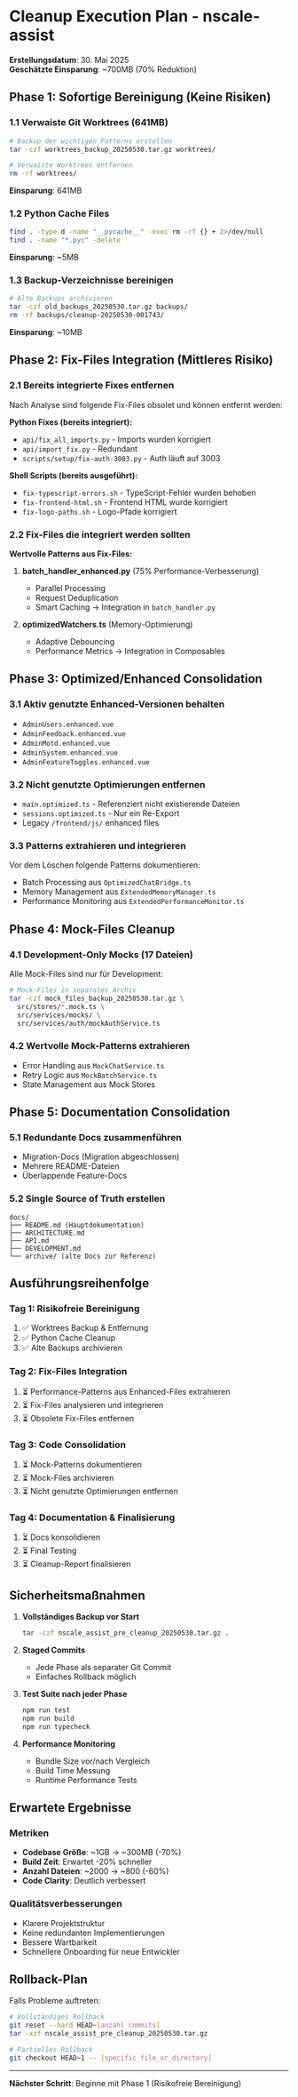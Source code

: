 # Cleanup Execution Plan - nscale-assist

**Erstellungsdatum**: 30. Mai 2025  
**Geschätzte Einsparung**: ~700MB (70% Reduktion)

## Phase 1: Sofortige Bereinigung (Keine Risiken)

### 1.1 Verwaiste Git Worktrees (641MB)
```bash
# Backup der wichtigen Patterns erstellen
tar -czf worktrees_backup_20250530.tar.gz worktrees/

# Verwaiste Worktrees entfernen
rm -rf worktrees/
```
**Einsparung**: 641MB

### 1.2 Python Cache Files
```bash
find . -type d -name "__pycache__" -exec rm -rf {} + 2>/dev/null
find . -name "*.pyc" -delete
```
**Einsparung**: ~5MB

### 1.3 Backup-Verzeichnisse bereinigen
```bash
# Alte Backups archivieren
tar -czf old_backups_20250530.tar.gz backups/
rm -rf backups/cleanup-20250530-001743/
```
**Einsparung**: ~10MB

## Phase 2: Fix-Files Integration (Mittleres Risiko)

### 2.1 Bereits integrierte Fixes entfernen
Nach Analyse sind folgende Fix-Files obsolet und können entfernt werden:

**Python Fixes (bereits integriert):**
- `api/fix_all_imports.py` - Imports wurden korrigiert
- `api/import_fix.py` - Redundant
- `scripts/setup/fix-auth-3003.py` - Auth läuft auf 3003

**Shell Scripts (bereits ausgeführt):**
- `fix-typescript-errors.sh` - TypeScript-Fehler wurden behoben
- `fix-frontend-html.sh` - Frontend HTML wurde korrigiert
- `fix-logo-paths.sh` - Logo-Pfade korrigiert

### 2.2 Fix-Files die integriert werden sollten

**Wertvolle Patterns aus Fix-Files:**

1. **batch_handler_enhanced.py** (75% Performance-Verbesserung)
   - Parallel Processing
   - Request Deduplication
   - Smart Caching
   → Integration in `batch_handler.py`

2. **optimizedWatchers.ts** (Memory-Optimierung)
   - Adaptive Debouncing
   - Performance Metrics
   → Integration in Composables

## Phase 3: Optimized/Enhanced Consolidation

### 3.1 Aktiv genutzte Enhanced-Versionen behalten
- `AdminUsers.enhanced.vue`
- `AdminFeedback.enhanced.vue`
- `AdminMotd.enhanced.vue`
- `AdminSystem.enhanced.vue`
- `AdminFeatureToggles.enhanced.vue`

### 3.2 Nicht genutzte Optimierungen entfernen
- `main.optimized.ts` - Referenziert nicht existierende Dateien
- `sessions.optimized.ts` - Nur ein Re-Export
- Legacy `/frontend/js/` enhanced files

### 3.3 Patterns extrahieren und integrieren
Vor dem Löschen folgende Patterns dokumentieren:
- Batch Processing aus `OptimizedChatBridge.ts`
- Memory Management aus `ExtendedMemoryManager.ts`
- Performance Monitoring aus `ExtendedPerformanceMonitor.ts`

## Phase 4: Mock-Files Cleanup

### 4.1 Development-Only Mocks (17 Dateien)
Alle Mock-Files sind nur für Development:
```bash
# Mock-Files in separates Archiv
tar -czf mock_files_backup_20250530.tar.gz \
  src/stores/*.mock.ts \
  src/services/mocks/ \
  src/services/auth/mockAuthService.ts
```

### 4.2 Wertvolle Mock-Patterns extrahieren
- Error Handling aus `MockChatService.ts`
- Retry Logic aus `MockBatchService.ts`
- State Management aus Mock Stores

## Phase 5: Documentation Consolidation

### 5.1 Redundante Docs zusammenführen
- Migration-Docs (Migration abgeschlossen)
- Mehrere README-Dateien
- Überlappende Feature-Docs

### 5.2 Single Source of Truth erstellen
```
docs/
├── README.md (Hauptdokumentation)
├── ARCHITECTURE.md
├── API.md
├── DEVELOPMENT.md
└── archive/ (alte Docs zur Referenz)
```

## Ausführungsreihenfolge

### Tag 1: Risikofreie Bereinigung
1. ✅ Worktrees Backup & Entfernung
2. ✅ Python Cache Cleanup
3. ✅ Alte Backups archivieren

### Tag 2: Fix-Files Integration
1. ⏳ Performance-Patterns aus Enhanced-Files extrahieren
2. ⏳ Fix-Files analysieren und integrieren
3. ⏳ Obsolete Fix-Files entfernen

### Tag 3: Code Consolidation
1. ⏳ Mock-Patterns dokumentieren
2. ⏳ Mock-Files archivieren
3. ⏳ Nicht genutzte Optimierungen entfernen

### Tag 4: Documentation & Finalisierung
1. ⏳ Docs konsolidieren
2. ⏳ Final Testing
3. ⏳ Cleanup-Report finalisieren

## Sicherheitsmaßnahmen

1. **Vollständiges Backup vor Start**
   ```bash
   tar -czf nscale_assist_pre_cleanup_20250530.tar.gz .
   ```

2. **Staged Commits**
   - Jede Phase als separater Git Commit
   - Einfaches Rollback möglich

3. **Test Suite nach jeder Phase**
   ```bash
   npm run test
   npm run build
   npm run typecheck
   ```

4. **Performance Monitoring**
   - Bundle Size vor/nach Vergleich
   - Build Time Messung
   - Runtime Performance Tests

## Erwartete Ergebnisse

### Metriken
- **Codebase Größe**: ~1GB → ~300MB (-70%)
- **Build Zeit**: Erwartet -20% schneller
- **Anzahl Dateien**: ~2000 → ~800 (-60%)
- **Code Clarity**: Deutlich verbessert

### Qualitätsverbesserungen
- Klarere Projektstruktur
- Keine redundanten Implementierungen
- Bessere Wartbarkeit
- Schnellere Onboarding für neue Entwickler

## Rollback-Plan

Falls Probleme auftreten:
```bash
# Vollständiges Rollback
git reset --hard HEAD~[anzahl_commits]
tar -xzf nscale_assist_pre_cleanup_20250530.tar.gz

# Partielles Rollback
git checkout HEAD~1 -- [specific_file_or_directory]
```

---

**Nächster Schritt**: Beginne mit Phase 1 (Risikofreie Bereinigung)